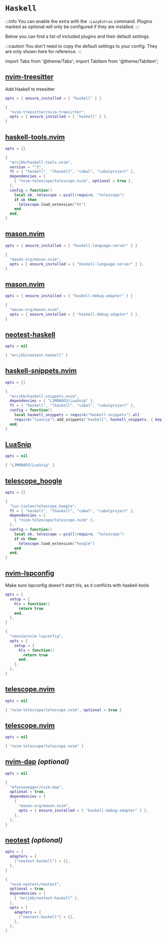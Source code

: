 # `Haskell`

<!-- plugins:start -->

:::info
You can enable the extra with the `:LazyExtras` command.
Plugins marked as optional will only be configured if they are installed.
:::

Below you can find a list of included plugins and their default settings.

:::caution
You don't need to copy the default settings to your config.
They are only shown here for reference.
:::

import Tabs from '@theme/Tabs';
import TabItem from '@theme/TabItem';

## [nvim-treesitter](https://github.com/nvim-treesitter/nvim-treesitter)

 Add Haskell to treesitter


<Tabs>

<TabItem value="opts" label="Options">

```lua
opts = { ensure_installed = { "haskell" } }
```

</TabItem>


<TabItem value="code" label="Full Spec">

```lua
{
  "nvim-treesitter/nvim-treesitter",
  opts = { ensure_installed = { "haskell" } },
}
```

</TabItem>

</Tabs>

## [haskell-tools.nvim](https://github.com/mrcjkb/haskell-tools.nvim)

<Tabs>

<TabItem value="opts" label="Options">

```lua
opts = {}
```

</TabItem>


<TabItem value="code" label="Full Spec">

```lua
{
  "mrcjkb/haskell-tools.nvim",
  version = "^3",
  ft = { "haskell", "lhaskell", "cabal", "cabalproject" },
  dependencies = {
    { "nvim-telescope/telescope.nvim", optional = true },
  },
  config = function()
    local ok, telescope = pcall(require, "telescope")
    if ok then
      telescope.load_extension("ht")
    end
  end,
}
```

</TabItem>

</Tabs>

## [mason.nvim](https://github.com/mason-org/mason.nvim)

<Tabs>

<TabItem value="opts" label="Options">

```lua
opts = { ensure_installed = { "haskell-language-server" } }
```

</TabItem>


<TabItem value="code" label="Full Spec">

```lua
{
  "mason-org/mason.nvim",
  opts = { ensure_installed = { "haskell-language-server" } },
}
```

</TabItem>

</Tabs>

## [mason.nvim](https://github.com/mason-org/mason.nvim)

<Tabs>

<TabItem value="opts" label="Options">

```lua
opts = { ensure_installed = { "haskell-debug-adapter" } }
```

</TabItem>


<TabItem value="code" label="Full Spec">

```lua
{
  "mason-org/mason.nvim",
  opts = { ensure_installed = { "haskell-debug-adapter" } },
}
```

</TabItem>

</Tabs>

## [neotest-haskell](https://github.com/mrcjkb/neotest-haskell)

<Tabs>

<TabItem value="opts" label="Options">

```lua
opts = nil
```

</TabItem>


<TabItem value="code" label="Full Spec">

```lua
{ "mrcjkb/neotest-haskell" }
```

</TabItem>

</Tabs>

## [haskell-snippets.nvim](https://github.com/mrcjkb/haskell-snippets.nvim)

<Tabs>

<TabItem value="opts" label="Options">

```lua
opts = {}
```

</TabItem>


<TabItem value="code" label="Full Spec">

```lua
{
  "mrcjkb/haskell-snippets.nvim",
  dependencies = { "L3MON4D3/LuaSnip" },
  ft = { "haskell", "lhaskell", "cabal", "cabalproject" },
  config = function()
    local haskell_snippets = require("haskell-snippets").all
    require("luasnip").add_snippets("haskell", haskell_snippets, { key = "haskell" })
  end,
}
```

</TabItem>

</Tabs>

## [LuaSnip](https://github.com/L3MON4D3/LuaSnip)

<Tabs>

<TabItem value="opts" label="Options">

```lua
opts = nil
```

</TabItem>


<TabItem value="code" label="Full Spec">

```lua
{ "L3MON4D3/LuaSnip" }
```

</TabItem>

</Tabs>

## [telescope_hoogle](https://github.com/luc-tielen/telescope_hoogle)

<Tabs>

<TabItem value="opts" label="Options">

```lua
opts = {}
```

</TabItem>


<TabItem value="code" label="Full Spec">

```lua
{
  "luc-tielen/telescope_hoogle",
  ft = { "haskell", "lhaskell", "cabal", "cabalproject" },
  dependencies = {
    { "nvim-telescope/telescope.nvim" },
  },
  config = function()
    local ok, telescope = pcall(require, "telescope")
    if ok then
      telescope.load_extension("hoogle")
    end
  end,
}
```

</TabItem>

</Tabs>

## [nvim-lspconfig](https://github.com/neovim/nvim-lspconfig)

 Make sure lspconfig doesn't start hls,
 as it conflicts with haskell-tools


<Tabs>

<TabItem value="opts" label="Options">

```lua
opts = {
  setup = {
    hls = function()
      return true
    end,
  },
}
```

</TabItem>


<TabItem value="code" label="Full Spec">

```lua
{
  "neovim/nvim-lspconfig",
  opts = {
    setup = {
      hls = function()
        return true
      end,
    },
  },
}
```

</TabItem>

</Tabs>

## [telescope.nvim](https://github.com/nvim-telescope/telescope.nvim)

<Tabs>

<TabItem value="opts" label="Options">

```lua
opts = nil
```

</TabItem>


<TabItem value="code" label="Full Spec">

```lua
{ "nvim-telescope/telescope.nvim", optional = true }
```

</TabItem>

</Tabs>

## [telescope.nvim](https://github.com/nvim-telescope/telescope.nvim)

<Tabs>

<TabItem value="opts" label="Options">

```lua
opts = nil
```

</TabItem>


<TabItem value="code" label="Full Spec">

```lua
{ "nvim-telescope/telescope.nvim" }
```

</TabItem>

</Tabs>

## [nvim-dap](https://github.com/mfussenegger/nvim-dap) _(optional)_

<Tabs>

<TabItem value="opts" label="Options">

```lua
opts = nil
```

</TabItem>


<TabItem value="code" label="Full Spec">

```lua
{
  "mfussenegger/nvim-dap",
  optional = true,
  dependencies = {
    {
      "mason-org/mason.nvim",
      opts = { ensure_installed = { "haskell-debug-adapter" } },
    },
  },
}
```

</TabItem>

</Tabs>

## [neotest](https://github.com/nvim-neotest/neotest) _(optional)_

<Tabs>

<TabItem value="opts" label="Options">

```lua
opts = {
  adapters = {
    ["neotest-haskell"] = {},
  },
}
```

</TabItem>


<TabItem value="code" label="Full Spec">

```lua
{
  "nvim-neotest/neotest",
  optional = true,
  dependencies = {
    { "mrcjkb/neotest-haskell" },
  },
  opts = {
    adapters = {
      ["neotest-haskell"] = {},
    },
  },
}
```

</TabItem>

</Tabs>

<!-- plugins:end -->
